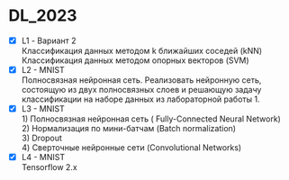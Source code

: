 # DL_2023
- [x] L1 - Вариант 2  
      Классификация данных методом k ближайших соседей (kNN)  
      Классификация данных методом опорных векторов (SVM)
- [x] L2 - MNIST  
      Полносвязная нейронная сеть. Реализовать нейронную сеть, состоящую из двух полносвязных слоев и решающую задачу классификации на наборе данных из лабораторной работы 1.
- [X] L3 - MNIST  
      1) Полносвязная нейронная сеть ( Fully-Connected Neural Network)  
      2) Нормализация по мини-батчам (Batch normalization)  
      3) Dropout  
      4) Сверточные нейронные сети (Convolutional Networks)  
- [X] L4 - MNIST  
      Tensorflow 2.x
